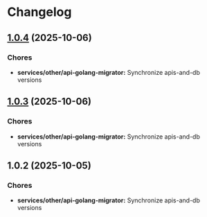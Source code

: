 # Changelog

## [1.0.4](https://github.com/baloksubodh59-max/capstone/compare/services/other/api-golang-migrator@1.0.3...services/other/api-golang-migrator@1.0.4) (2025-10-06)


### Chores

* **services/other/api-golang-migrator:** Synchronize apis-and-db versions

## [1.0.3](https://github.com/baloksubodh59-max/capstone/compare/services/other/api-golang-migrator@1.0.2...services/other/api-golang-migrator@1.0.3) (2025-10-06)


### Chores

* **services/other/api-golang-migrator:** Synchronize apis-and-db versions

## 1.0.2 (2025-10-05)


### Chores

* **services/other/api-golang-migrator:** Synchronize apis-and-db versions

